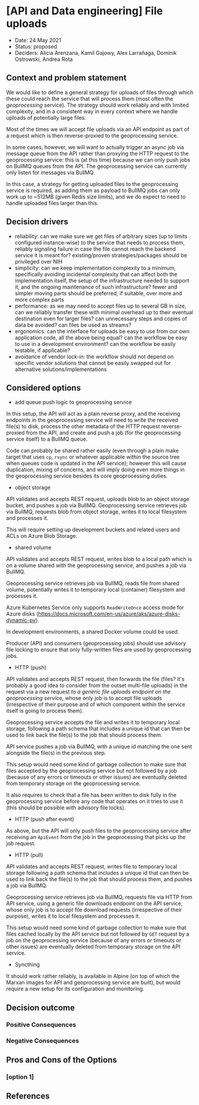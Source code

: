 # [API and Data engineering] File uploads

* Date: 24 May 2021
* Status: proposed
* Deciders: Alicia Arenzana, Kamil Gajowy, Alex Larrañaga, Dominik Ostrowski,
  Andrea Rota

## Context and problem statement

We would like to define a general strategy for uploads of files through which
these could reach the service that will process them (most often the
*geoprocessing* service). The strategy should work reliably and with limited
complexity, and in a consistent way in every context where we handle uploads of
potentially large files.

Most of the times we will accept file uploads via an API endpoint as part of a
request which is then reverse-proxied to the geoprocessing service.

In some cases, however, we will want to actually trigger an async job via
message queue from the API rather than proxying the HTTP request to the
geoprocessing service: this is (at this time) because we can only push jobs on
BullMQ queues from the API. The geoprocessing service can currently only listen
for messages via BullMQ.

In this case, a strategy for getting uploaded files to the geoprocessing service
is required, as adding them as payload to BullMQ jobs can only work up to ~512MB
(given Redis size limits), and we do expect to need to handle uploaded files
larger than this.

## Decision drivers

* reliability: can we make sure we get files of arbitrary sizes (up to limits
  configured instance-wise) to the service that needs to process them, reliably
  signaling failure in case the file cannot reach the backend service it is
  meant for? existing/proven strategies/packages should be privileged over NIH
* simplicity: can we keep implementation complexity to a minimum, specifically
  avoiding incidental complexity that can affect both the implementation itself,
  the setup of the infrastructure needed to support it, and the ongoing
  maintenance of such infrastructure? fewer and simpler moving parts should be
  preferred, if suitable, over more and more complex parts
* performance: as we may need to accept files up to several GB in size, can we
  reliably transfer these with minimal overhead up to their eventual
  destination even for larger files? can unnecessary steps and copies of data be
  avoided? can files be used as streams?
* ergonomics: can the interface for uploads be easy to use from our own
  application code, all the above being equal? can the workflow be easy to use
  in a development environment? can the workflow be easily testable, if
  applicable?
* avoidance of vendor lock-in: the workflow should not depend on specific vendor
  solutions that cannot be easily swapped out for alternative
  solutions/implementations

## Considered options

* add queue push logic to geoprocessing service

In this setup, the API will act as a plain reverse proxy, and the receiving
endpoints in the geoprocessing service will need to write the received file(s)
to disk, process the other metadata of the HTTP request reverse-proxied from the
API, and create and push a job (for the geoprocessing service itself) to a
BullMQ queue.

Code can probably be shared rather easily (even through a plain make target that
uses `cp`, `rsync` or whatever applicable within the source tree when queues
code is updated in the API service); however this will cause duplication, mixing
of concerns, and will imply doing even more things in the geoprocessing service
besides its core geoprocessing duties.

* object storage

API validates and accepts REST request, uploads blob to an object storage
bucket, and pushes a job via BullMQ. Geoprocessing service retrieves job via
BullMQ, requests blob from object storage, writes it to local filesystem and
processes it.

This will require setting up development buckets and related users and ACLs on
Azure Blob Storage.

* shared volume

API validates and accepts REST request, writes blob to a local path which is
on a volume shared with the geoprocessing service, and pushes a job via BullMQ.

Geoprocessing service retrieves job via BullMQ, reads file from shared volume,
potentially writes it to temporary local (container) filesystem and processes
it.

Azure Kubernetes Service only supports `ReadWriteOnce` access mode for Azure
disks (https://docs.microsoft.com/en-us/azure/aks/azure-disks-dynamic-pv).

In development environments, a shared Docker volume could be used.

Producer (API) and consumers (geoprocessing jobs) should use advisory file
locking to ensure that only fully-written files are used by geoprocessing jobs.

* HTTP (push)

API validates and accepts REST request, then forwards the file (files? it's
probably a good idea to consider from the outset multi-file uploads) in the
request via a new request *to a generic file uploads endpoint on the
geoprocessing service*, whose only job is to accept file uploads (irrespective
of their purpose and of which component within the service itself is going to
process them).

Geoprocessing service accepts the file and writes it to temporary local storage,
following a path schema that includes a unique id that can then be used to link
back the file(s) to the job that should process them.

API service pushes a job via BullMQ, with a unique id matching the one sent
alongside the file(s) in the previous step.

This setup would need some kind of garbage collection to make sure that files
accepted by the geoprocessing service but not followed by a job (because of any
errors or timeouts or other issues) are eventually deleted from temporary
storage on the geoprocessing service.

It also requires to check that a file has been written to disk fully in the
geoprocessing service before any code that operates on it tries to use it (this
should be possible with advisory file locks).

* HTTP (push after event)

As above, but the API will only push files to the geoprocessing service after
receiving an `ApiEvent` from the job in the geoprocessing that picks up the
job request.

* HTTP (pull)

API validates and accepts REST request, writes file to temporary local storage
following a path schema that includes a unique id that can then be used to link
back the file(s) to the job that should process them, and pushes a job via
BullMQ.

Geoprocessing service retrieves job via BullMQ, requests file via HTTP from API
service, using a generic file downloads endpoint on the API service, whose only
job is to accept file download requests (irrespective of their purpose), writes
it to local filesystem and processes it.

This setup would need some kind of garbage collection to make sure that files
cached locally by the API service but not followed by `GET` request by a job on
the geoprocessing service (because of any errors or timeouts or other issues)
are eventually deleted from temporary storage on the API service.

* Syncthing

It should work rather reliably, is available in Alpine (on top of which the
Marxan images for API and geoprocessing service are built), but would require a
new setup for its configuration and monitoring.

## Decision outcome

### Positive Consequences

### Negative Consequences

## Pros and Cons of the Options

### [option 1]

## References

